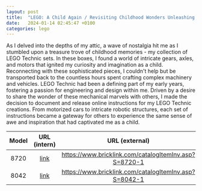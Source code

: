 ```yaml
---
layout: post
title:  "LEGO: A Child Again / Revisiting Childhood Wonders Unleashing LEGO Technic Marvels"
date:   2024-01-14 02:45:47 +0100
categories: lego 
---
```


 As I delved into the depths of my attic, a wave of nostalgia hit me as I stumbled upon a treasure trove of childhood memories - my collection of LEGO Technic sets. In these boxes, I found a world of intricate gears, axles, and motors that ignited my curiosity and imagination as a child. Reconnecting with these sophisticated pieces, I couldn't help but be transported back to the countless hours spent crafting complex machinery and vehicles. LEGO Technic had been a defining part of my early years, fostering a passion for engineering and design within me. Driven by a desire to share the wonder of these mechanical marvels with others, I made the decision to document and release online instructions for my LEGO Technic creations. From motorized cars to intricate robotic structures, each set of instructions became a gateway for others to experience the same sense of awe and inspiration that had captivated me as a child.


| Model |                        URL (intern)                        |                     URL (external)                      |
| :---: | :--------------------------------------------------------: | :-----------------------------------------------------: |
| 8720  | [link](https://bochinche.github.io/assets/files/LEGO/8720) | <https://www.bricklink.com/catalogItemInv.asp?S=8720-1> |
| 8042  | [link](https://bochinche.github.io/assets/files/LEGO/8042) | <https://www.bricklink.com/catalogItemInv.asp?S=8042-1> |